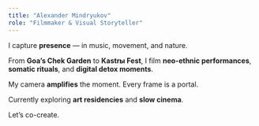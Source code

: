 ```yaml
---
title: "Alexander Mindryukov"
role: "Filmmaker & Visual Storyteller"
---
```


I capture **presence** — in music, movement, and nature.

From **Goa’s Chek Garden** to **Kastrы Fest**, I film **neo-ethnic performances**, **somatic rituals**, and **digital detox moments**.

My camera **amplifies** the moment. Every frame is a portal.

Currently exploring **art residencies** and **slow cinema**.

Let’s co-create.
